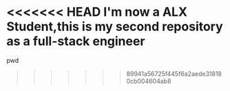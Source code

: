 <<<<<<< HEAD
I'm now a ALX Student,this is my second repository as a full-stack engineer
=======
pwd
>>>>>>> 89941a56725f445f6a2aede318180cb004604ab8

